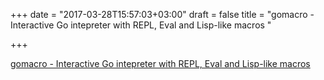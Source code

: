 +++
date = "2017-03-28T15:57:03+03:00"
draft = false
title = "gomacro - Interactive Go intepreter with REPL, Eval and Lisp-like macros "

+++

<p><a href="https://t.co/aLP9GJPKGr">gomacro - Interactive Go intepreter with REPL, Eval and Lisp-like macros </a></p>